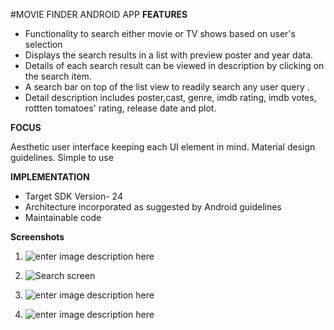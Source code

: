 #MOVIE FINDER ANDROID APP
 **FEATURES**

 - Functionality to search either movie or TV shows based on user's selection
 - Displays the search results in a list with preview poster and year data.
 - Details of each search result can be viewed in description by clicking on the search item.
 - A search bar on top of the list view to readily search any user query .
 - Detail description includes poster,cast, genre, imdb rating, imdb votes, rottten tomatoes' rating, release date and plot.

**FOCUS**

Aesthetic user interface keeping each UI element in mind.
Material design guidelines.
Simple to use

**IMPLEMENTATION**

 - Target SDK Version- 24
 - Architecture incorporated as suggested by Android guidelines
 - Maintainable code



**Screenshots**

 1. ![enter image description here](https://scontent-sin6-1.xx.fbcdn.net/v/t34.0-12/16344183_1842580849347025_1979347130_n.jpg?oh=0b5bcb671a5b7af9f25783ce7bbbd154&oe=588C8B37)

 2. ![Search screen](https://scontent-sin6-1.xx.fbcdn.net/v/t34.0-12/16176098_1842545002683943_385174217_n.jpg?oh=f986ab27fd097a6403b9b0192f41f945&oe=588D6FD4)

 3. ![enter image description here](https://scontent-sin6-1.xx.fbcdn.net/v/t34.0-12/16244519_1842580852680358_1612867168_n.jpg?oh=7b8131d32c9c3191d6b135af0496ec06&oe=588DAD89)

 4. ![enter image description here](https://scontent-sin6-1.xx.fbcdn.net/v/t34.0-12/16395625_1842580819347028_1724703409_n.jpg?oh=7c698bf2f32969b4d88a36bd8cf5ad34&oe=588D88BB)